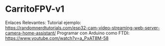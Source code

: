 # CarritoFPV-v1
Enlaces Relevantes:
Tutorial ejemplo: https://randomnerdtutorials.com/esp32-cam-video-streaming-web-server-camera-home-assistant/
Programar con Arduino como FTDI: https://www.youtube.com/watch?v=a_PxAT8M-58

